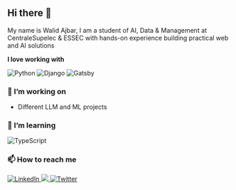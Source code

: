 ## Hi there 👋

My name is Walid Ajbar, I am a student of AI, Data & Management at CentraleSupelec & ESSEC with hands-on experience building practical web and AI solutions

**I love working with**

<div display="flex">

  <img src="https://img.shields.io/badge/python-%2320232a.svg?style=for-the-badge&logo=python&logoColor=%2361DAFB" alt="Python"/>
  <img src="https://img.shields.io/badge/django-%2320232a.svg?style=for-the-badge&logo=django&logoColor=%2361DAFB" alt="Django"/>
  <img src="https://img.shields.io/badge/react-%23663399.svg?style=for-the-badge&logo=gatsby&logoColor=white" alt="Gatsby"/>
</div>

### 🔭 I’m working on

- Different LLM and ML projects

### 🌱 I’m learning

<div display="flex">
  <img src="https://img.shields.io/badge/typescript-2F3134?style=for-the-badge&logo=Typescript&logoColor=white" alt="TypeScript"/>
  
</div>

### 📫 How to reach me

<div display="flex">
  <a href="https://www.linkedin.com/in/walid-ajbar-84b1972b3/">
    <img src="https://img.shields.io/badge/linkedin-%230077B5.svg?style=for-the-badge&logo=linkedin&logoColor=white" alt="LinkedIn"/>
  </a>
  <a href="mailto:walid.ajbar@student-cs.fr?subject=Hello%20there">
    <img src="https://img.shields.io/badge/Send me a mail-%231DA1F2.svg?style=for-the-badge&logo=Mail&logoColor=white"/>
  </a>
  <a href="https://x.com/ajbar_walid">
    <img src="https://img.shields.io/badge/X-%231DA1F2.svg?style=for-the-badge&logo=Twitter&logoColor=black" alt="Twitter"/>
  </a>
</div>



<!--
**widodu77/widodu77** is a ✨ _special_ ✨ repository because its `README.md` (this file) appears on your GitHub profile.

Here are some ideas to get you started:

- 🔭 I’m currently working on ...
- 🌱 I’m currently learning ...
- 👯 I’m looking to collaborate on ...
- 🤔 I’m looking for help with ...
- 💬 Ask me about ...
- 📫 How to reach me: ...
- 😄 Pronouns: ...
- ⚡ Fun fact: ...
-->
